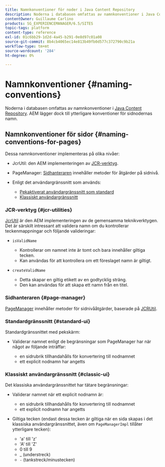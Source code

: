 ```yaml
---
title: Namnkonventioner för noder i Java Content Repository
description: Noderna i databasen omfattas av namnkonventioner i Java Content Repository
contentOwner: Guillaume Carlino
products: SG_EXPERIENCEMANAGER/6.5/SITES
topic-tags: platform
content-type: reference
exl-id: 01c6bb29-1d2d-4a45-b291-0e8d97c01a08
source-git-commit: 8b4cb4065ec14e813b49fb0d577c372790c9b21a
workflow-type: tm+mt
source-wordcount: '284'
ht-degree: 0%

---
```


# Namnkonventioner {#naming-conventions}

Noderna i databasen omfattas av namnkonventioner i [Java Content Repository](/help/sites-developing/the-basics.md#java-content-repository). AEM lägger dock till ytterligare konventioner för sidnodernas namn.

## Namnkonventioner för sidor {#naming-conventions-for-pages}

Dessa namnkonventioner implementeras på olika nivåer:

* JcrUtil: den AEM implementeringen av [JCR-verktyg](#jcr-utilities).
* PageManager: [Sidhanteraren](#page-manager) innehåller metoder för åtgärder på sidnivå.
* Enligt det användargränssnitt som används:

   * [Pekaktiverat användargränssnitt som standard](#standard-ui)
   * [Klassiskt användargränssnitt](#classic-ui)

### JCR-verktyg {#jcr-utilities}

[JcrUtil](https://helpx.adobe.com/experience-manager/6-5/sites/developing/using/reference-materials/javadoc/index.html?com/day/cq/commons/jcr/JcrUtil.html) är den AEM implementeringen av de gemensamma teknikverktygen. Det är särskilt intressant att validera namn om du kontrollerar teckenmappningar och följande valideringar:

* `isValidName`

   * Kontrollerar om namnet inte är tomt och bara innehåller giltiga tecken.
   * Kan användas för att kontrollera om ett föreslaget namn är giltigt.

* `createValidName`

   * Detta skapar en giltig etikett av en godtycklig sträng.
   * Den kan användas för att skapa ett namn från en titel.

### Sidhanteraren {#page-manager}

[PageManager](https://helpx.adobe.com/experience-manager/6-5/sites/developing/using/reference-materials/javadoc/com/day/cq/wcm/api/PageManager.html) innehåller metoder för sidnivååtgärder, baserade på [JCRUtil](#jcr-utilities).

### Standardgränssnitt {#standard-ui}

Standardgränssnittet med pekskärm:

* Validerar namnet enligt de begränsningar som PageManager har när något av följande inträffar:

   * en sidrubrik tillhandahålls för konvertering till nodnamnet
   * ett explicit nodnamn har angetts

### Klassiskt användargränssnitt {#classic-ui}

Det klassiska användargränssnittet har tätare begränsningar:

* Validerar namnet när ett explicit nodnamn är:

   * en sidrubrik tillhandahålls för konvertering till nodnamnet
   * ett explicit nodnamn har angetts

* Giltiga tecken (endast dessa tecken är giltiga när en sida skapas i det klassiska användargränssnittet, även om `PageManagerImpl` tillåter ytterligare tecken):

   * &#39;a&#39; till &#39;z&#39;
   * &#39;A&#39; till &#39;Z&#39;
   * 0 till 9
   * _ (understreck)
   * `-` (tankstreck/minustecken)
